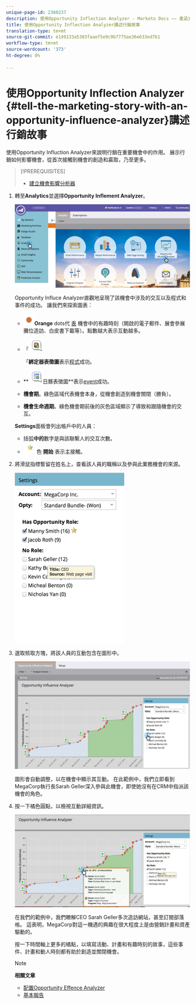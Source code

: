 ```yaml
---
unique-page-id: 2360237
description: 使用Opportunity Inflection Analyzer - Marketo Docs —— 產品文檔講述行銷故事
title: 使用Opportunity Inflection Analyzer講述行銷故事
translation-type: tm+mt
source-git-commit: e149133a5383faaef5e9c9b7775ae36e633ed7b1
workflow-type: tm+mt
source-wordcount: '373'
ht-degree: 0%

---
```



# 使用Opportunity Inflection Analyzer {#tell-the-marketing-story-with-an-opportunity-influence-analyzer}講述行銷故事

使用Opportunity Influction Analyzer來說明行銷在重要機會中的作用。 展示行銷如何影響機會，從首次接觸到機會的創造和贏取，乃至更多。

>[!PREREQUISITES]
>
>* [建立機會影響分析器](create-an-opportunity-influence-analyzer.md)

>



1. 轉至&#x200B;**Analytics**&#x200B;並選擇&#x200B;**Opportunity Inflement Analyzer**。

   ![](assets/analytics-opportunityhand.png)

   Opportunity Influce Analyzer直觀地呈現了該機會中涉及的交互以及程式和事件的成功。 讓我們來探索圖表：

   * ![—](assets/image2014-10-3-13-3a43-3a21.png)**Orange** dots代 [表](https://community.marketo.com/MarketoArticle?id=kA050000000LA1oCAG) 機會中的有趣時刻（開啟的電子郵件、展會參展攤位造訪、白皮書下載等）。點數越大表示互動越多。

   * 「 ![—](assets/image2014-10-3-13-3a44-3a9.png)

      「**綁定器表徵圖**&#x200B;表示[程式](https://community.marketo.com/MarketoDeepDive?id=kA5500000008QO6CAM)成功。

   * ** ![—](assets/image2014-10-3-13-3a44-3a40.png)日曆表徵圖**表示[event](https://community.marketo.com/MarketoDeepDive?id=kA5500000008QNwCAM)成功。

   * **機會期**。綠色區域代表機會本身，從機會創造到機會關閉（勝負）。
   * **機會生命週期**。綠色機會期前後的灰色區域顯示了導致和跟隨機會的交互。

   **Settings**&#x200B;面板會列出帳戶中的人員：

   * 括弧&#x200B;**中的**&#x200B;數字是與該聯繫人的交互次數。
   * ![-黃](assets/image2014-10-3-13-3a45-3a9.png)色 **開始** 表示主接觸。


1. 將滑鼠指標暫留在姓名上，查看該人員的職稱以及參與此業務機會的來源。

   ![](assets/image2015-6-23-14-3a43-3a1.png)

1. 選取核取方塊，將該人員的互動包含在圖形中。

   ![](assets/image2015-6-23-14-3a43-3a35.png)

   圖形會自動調整，以在機會中顯示其互動。 在此範例中，我們立即看到MegaCorp執行長Sarah Geller深入參與此機會，即使她沒有在CRM中指派該機會的角色。

1. 按一下橘色圓點，以檢視互動詳細資訊。

   ![](assets/image2015-6-23-14-3a44-3a15.png)

   在我們的範例中，我們瞭解CEO Sarah Geller多次造訪網站，甚至訂閱部落格。 這表明，MegaCorp對這一機遇的興趣在很大程度上是由營銷計畫和資產驅動的。

   按一下時間軸上更多的橘點，以填寫活動、計畫和有趣時刻的故事，這些事件、計畫和動人時刻都有助於創造並關閉機會。

   >[!NOTE]
   >
   >**相關文章**
   >
   >
   >    
   >    
   >    * [配置Opportunity Effence Analyzer](configure-an-opportunity-influence-analyzer.md)
      >    
      >    
      >
      >
      >    
      >    
      >    





   * [基本報告](http://docs.marketo.com/display/docs/basic+reporting)


